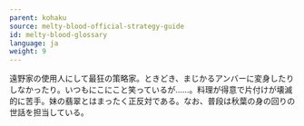 ```yaml
---
parent: kohaku
source: melty-blood-official-strategy-guide
id: melty-blood-glossary
language: ja
weight: 9
---
```


遠野家の使用人にして最狂の策略家。ときどき、まじかるアンバーに変身したりしなかったり。いつもにこにこと笑っているが……。料理が得意で片付けが壊滅的に苦手。妹の翡翠とはまったく正反対である。なお、普段は秋葉の身の回りの世話を担当している。
